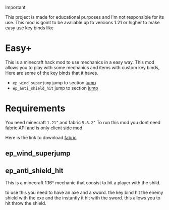 > [!IMPORTANT]
> This project is made for educational purposes and I'm not responsible for its use.
> This mod is goint to be avaliable up to versions 1.21 or higher to make easy use key binds like

# Easy+
This is a minecraft hack mod to use mechanics in a easy way.
This mod allows you to play with some mechanics and items with custom key binds,
Here are some of the key binds that it haves.

- ` ep_wind_superjump ` jump to section [jump](#ep_wind_superjump)
- ` ep_anti_shield_hit ` jump to section [jump](#ep_anti_shield_hit)

# Requirements
You need minecraft ` 1.21^ ` and fabric ` 5.8.2^ `
To run this mod you dont need fabric API and is only client side mod.

Here is the link to download [fabric](https://fabricmc.net/)



<section id="ep_wind_superjump">
  <h1>ep_wind_superjump</h1>
  
</section>
<section id="ep_anti_shield_hit">
  <h1>ep_anti_shield_hit</h1>
  This is a minecraft 1.16^ mechanic that consist to hit a player with the shild.

  to use this you need to have an axe and a sword. the key bind hit the enemy shield with the exe and the instantly it hit with the sword. this allows you to hit throw the shield.
</section>
